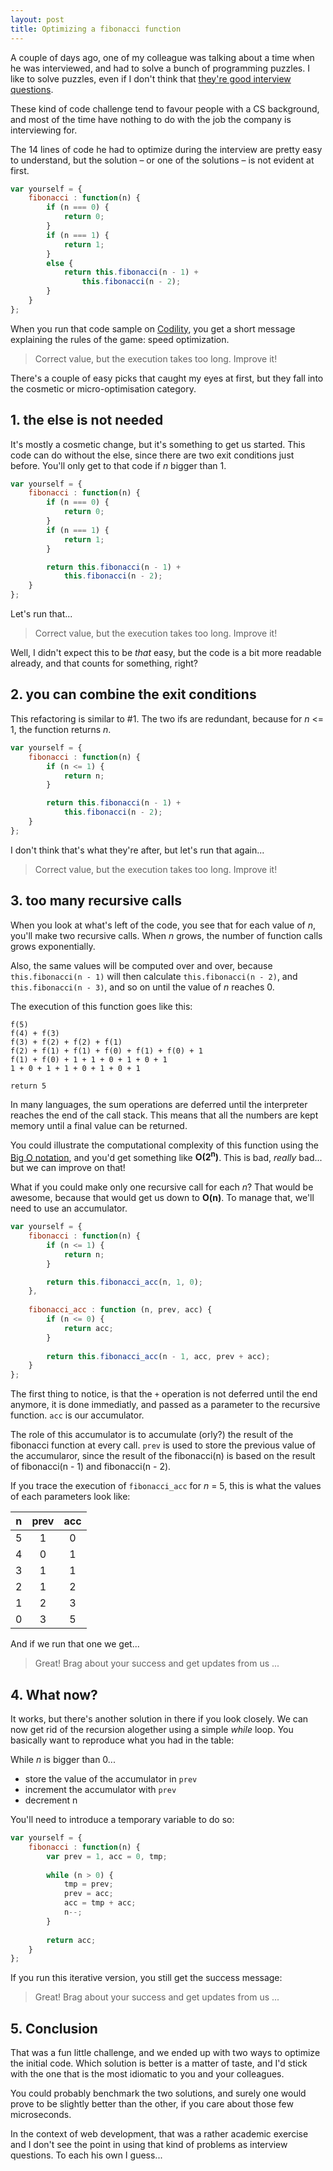 ```yaml
---
layout: post
title: Optimizing a fibonacci function
---
```


A couple of days ago, one of my colleague was talking about a time when he was interviewed, and had to solve a bunch of programming puzzles. I like to solve puzzles, even if I don't think that [they're good interview questions](https://zachholman.com/posts/startup-interviewing-is-fucked/).

These kind of code challenge tend to favour people with a CS background, and most of the time have nothing to do with the job the company is interviewing for.

The 14 lines of code he had to optimize during the interview are pretty easy to understand, but the solution – or one of the solutions – is not evident at first.

```js
var yourself = {
    fibonacci : function(n) {
        if (n === 0) {
            return 0;
        }
        if (n === 1) {
            return 1;
        }
        else {
            return this.fibonacci(n - 1) +
                this.fibonacci(n - 2);
        }
    }
};
```

When you run that code sample on [Codility](https://codility.com/programmers/), you get a short message explaining the rules of the game: speed optimization.

> Correct value, but the execution takes too long. Improve it!

There's a couple of easy picks that caught my eyes at first, but they fall into the cosmetic or micro-optimisation category.


## 1. the else is not needed

It's mostly a cosmetic change, but it's something to get us started. This code can do without the else, since there are two exit conditions just before. You'll only get to that code if *n* bigger than 1.

```js
var yourself = {
    fibonacci : function(n) {
        if (n === 0) {
            return 0;
        }
        if (n === 1) {
            return 1;
        }

        return this.fibonacci(n - 1) +
            this.fibonacci(n - 2);
    }
};
```

Let's run that...

> Correct value, but the execution takes too long. Improve it!

Well, I didn't expect this to be *that* easy, but the code is a bit more readable already, and that counts for something, right?


## 2. you can combine the exit conditions

This refactoring is similar to #1. The two ifs are redundant, because for *n* <= 1, the function returns *n*.

```js
var yourself = {
    fibonacci : function(n) {
        if (n <= 1) {
            return n;
        }

        return this.fibonacci(n - 1) +
            this.fibonacci(n - 2);
    }
};
```

I don't think that's what they're after, but let's run that again...

> Correct value, but the execution takes too long. Improve it!


## 3. too many recursive calls

When you look at what's left of the code, you see that for each value of *n*, you'll make two recursive calls. When *n* grows, the number of function calls grows exponentially.

Also, the same values will be computed over and over, because `this.fibonacci(n - 1)` will then calculate `this.fibonacci(n - 2)`, and `this.fibonacci(n - 3)`, and so on until the value of *n* reaches 0.

The execution of this function goes like this:

```
f(5)
f(4) + f(3)
f(3) + f(2) + f(2) + f(1)
f(2) + f(1) + f(1) + f(0) + f(1) + f(0) + 1
f(1) + f(0) + 1 + 1 + 0 + 1 + 0 + 1
1 + 0 + 1 + 1 + 0 + 1 + 0 + 1

return 5
```

In many languages, the sum operations are deferred until the interpreter reaches the end of the call stack. This means that all the numbers are kept memory until a final value can be returned.

You could illustrate the computational complexity of this function using the [Big O notation](https://en.wikipedia.org/wiki/Big_O_notation), and you'd get something like **O(2<sup>n</sup>)**. This is bad, *really* bad... but we can improve on that!

What if you could make only one recursive call for each *n*? That would be awesome, because that would get us down to **O(n)**. To manage that, we'll need to use an accumulator.

```js
var yourself = {
    fibonacci : function(n) {
        if (n <= 1) {
            return n;
        }

        return this.fibonacci_acc(n, 1, 0);
    },
    
    fibonacci_acc : function (n, prev, acc) {
        if (n <= 0) {
            return acc;
        }
         
        return this.fibonacci_acc(n - 1, acc, prev + acc);
    }
};
```

The first thing to notice, is that the `+` operation is not deferred until the end anymore, it is done immediatly, and passed as a parameter to the recursive function. `acc` is our accumulator.

The role of this accumulator is to accumulate (orly?) the result of the fibonacci function at every call. `prev` is used to store the previous value of the accumularor, since the result of the fibonacci(n) is based on the result of fibonacci(n - 1) and fibonacci(n - 2).

If you trace the execution of `fibonacci_acc` for *n* = 5, this is what the values of each parameters look like:

| n | prev | acc |
|:---:|:---:|:---:|
| 5 | 1 | 0 |
| 4 | 0 | 1 |
| 3 | 1 | 1 |
| 2 | 1 | 2 |
| 1 | 2 | 3 |
| 0 | 3 | 5 |

And if we run that one we get...

> Great! Brag about your success and get updates from us ...


## 4. What now?

It works, but there's another solution in there if you look closely. We can now get rid of the recursion alogether using a simple *while* loop. You basically want to reproduce what you had in the table:

While *n* is bigger than 0...

- store the value of the accumulator in `prev`
- increment the accumulator with `prev`
- decrement n

You'll need to introduce a temporary variable to do so:

```js
var yourself = {
    fibonacci : function(n) {
        var prev = 1, acc = 0, tmp;
        
        while (n > 0) {
            tmp = prev;
            prev = acc;
            acc = tmp + acc;
            n--;
        }
        
        return acc;
    }
};
```

If you run this iterative version, you still get the success message:

> Great! Brag about your success and get updates from us ...


## 5. Conclusion

That was a fun little challenge, and we ended up with two ways to optimize the initial code. Which solution is better is a matter of taste, and I'd stick with the one that is the most idiomatic to you and your colleagues.

You could probably benchmark the two solutions, and surely one would prove to be slightly better than the other, if you care about those few microseconds.

In the context of web development, that was a rather academic exercise and I don't see the point in using that kind of problems as interview questions. To each his own I guess...
